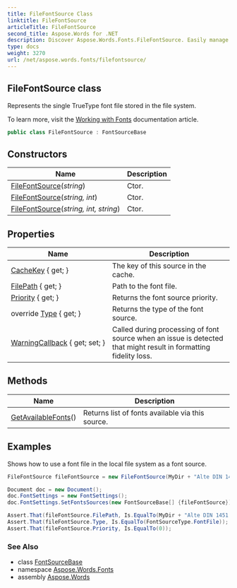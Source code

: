 ```yaml
---
title: FileFontSource Class
linktitle: FileFontSource
articleTitle: FileFontSource
second_title: Aspose.Words for .NET
description: Discover Aspose.Words.Fonts.FileFontSource. Easily manage TrueType font files on your system for enhanced document formatting and design flexibility.
type: docs
weight: 3270
url: /net/aspose.words.fonts/filefontsource/
---
```

## FileFontSource class

Represents the single TrueType font file stored in the file system.

To learn more, visit the [Working with Fonts](https://docs.aspose.com/words/net/working-with-fonts/) documentation article.

```csharp
public class FileFontSource : FontSourceBase
```

## Constructors

| Name | Description |
| --- | --- |
| [FileFontSource](filefontsource/#constructor)(*string*) | Ctor. |
| [FileFontSource](filefontsource/#constructor_1)(*string, int*) | Ctor. |
| [FileFontSource](filefontsource/#constructor_2)(*string, int, string*) | Ctor. |

## Properties

| Name | Description |
| --- | --- |
| [CacheKey](../../aspose.words.fonts/filefontsource/cachekey/) { get; } | The key of this source in the cache. |
| [FilePath](../../aspose.words.fonts/filefontsource/filepath/) { get; } | Path to the font file. |
| [Priority](../../aspose.words.fonts/fontsourcebase/priority/) { get; } | Returns the font source priority. |
| override [Type](../../aspose.words.fonts/filefontsource/type/) { get; } | Returns the type of the font source. |
| [WarningCallback](../../aspose.words.fonts/fontsourcebase/warningcallback/) { get; set; } | Called during processing of font source when an issue is detected that might result in formatting fidelity loss. |

## Methods

| Name | Description |
| --- | --- |
| [GetAvailableFonts](../../aspose.words.fonts/fontsourcebase/getavailablefonts/)() | Returns list of fonts available via this source. |

## Examples

Shows how to use a font file in the local file system as a font source.

```csharp
FileFontSource fileFontSource = new FileFontSource(MyDir + "Alte DIN 1451 Mittelschrift.ttf", 0);

Document doc = new Document();
doc.FontSettings = new FontSettings();
doc.FontSettings.SetFontsSources(new FontSourceBase[] {fileFontSource});

Assert.That(fileFontSource.FilePath, Is.EqualTo(MyDir + "Alte DIN 1451 Mittelschrift.ttf"));
Assert.That(fileFontSource.Type, Is.EqualTo(FontSourceType.FontFile));
Assert.That(fileFontSource.Priority, Is.EqualTo(0));
```

### See Also

* class [FontSourceBase](../fontsourcebase/)
* namespace [Aspose.Words.Fonts](../../aspose.words.fonts/)
* assembly [Aspose.Words](../../)
